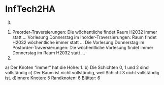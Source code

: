 # InfTech2HA
3)
1.	Preorder-Traversierungen: Die wöchentliche findet Raum H2032 immer statt … Vorlesung Donnerstag im
Inorder-Traversierungen: Raum findet H2032 wöchentliche immer statt … Die Vorlesung Donnerstag im
Postorder-Traversierungen: Die wöchentliche Vorlesung findet immer Donnerstag im Raum H2032 statt …
2.
a) Der Knoten “immer“ hat die Höhe: 1.
b) Die Schichten 0, 1 und 2 sind vollständig
c) Der Baum ist nicht vollständig, weil Schicht 3 nicht vollständig ist.
d)innere Knoten: 5
  Randknoten: 6
  Blätter: 6  
